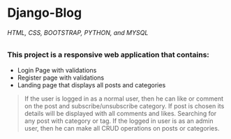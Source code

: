 # Django-Blog
###### HTML, CSS, BOOTSTRAP, PYTHON, and MYSQL
### This project is a responsive web application that contains:
- Login Page with validations
- Register page with validations 
- Landing page that displays all posts and categories 
> If the user is logged in as a normal user, then he can like or comment on the post and subscribe/unsubscribe category. 
> If post is chosen its details will be displayed with all comments and likes. 
> Searching for any post with category or tag. 
> If the logged in user is as an admin user, then he can make all CRUD operations on posts or categories.
